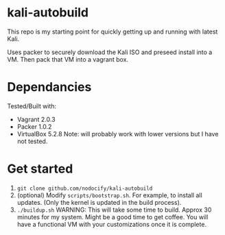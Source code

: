 # kali-autobuild

This repo is my starting point for quickly getting up and running with latest Kali.

Uses packer to securely download the Kali ISO and preseed install into a VM. Then pack that VM into a vagrant box.

# Dependancies
Tested/Built with:
+ Vagrant 2.0.3
+ Packer 1.0.2
+ VirtualBox 5.2.8
Note: will probably work with lower versions but I have not tested.

# Get started
1. `git clone github.com/nodocify/kali-autobuild`
2. (optional) Modify `scripts/bootstrap.sh`. For example, to install all updates. (Only the kernel is updated in the build process).
3. `./buildup.sh`
WARNING: This will take some time to build. Approx 30 minutes for my system. Might be a good time to get coffee.
You will have a functional VM with your customizations once it is complete.
